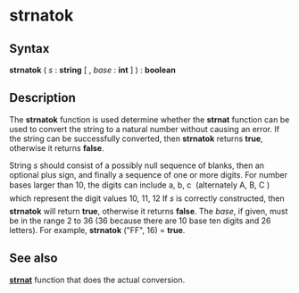 
# strnatok

## Syntax
**strnatok** ( _s_ : **string** [ , _base_ : **int** ] ) : **boolean**

## Description
The **strnatok** function is used determine whether the **strnat** function can be used to convert the string to a natural number without causing an error. If the string can be successfully converted, then **strnatok** returns **true**, otherwise it returns **false**.

String _s_ should consist of a possibly null sequence of blanks, then an optional plus sign, and finally a sequence of one or more digits. For number bases larger than 10, the digits can include a, b, c &#133; (alternately A, B, C &#133;) which represent the digit values 10, 11, 12 &#133; If _s_ is correctly constructed, then **strnatok** will return **true**, otherwise it returns **false**. The _base_, if given, must be in the range 2 to 36 (36 because there are 10 base ten digits and 26 letters). For example, **strnatok** ("FF", 16) = **true**. 


## See also
**[strnat](strnat.html)** function that does the actual conversion.

